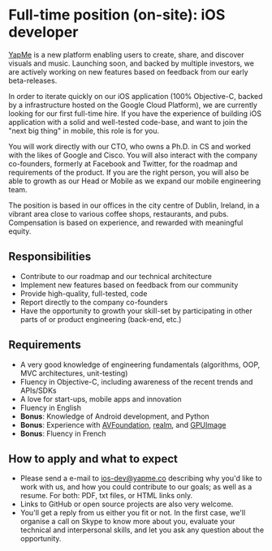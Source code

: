 # Full-time position (on-site): iOS developer

[YapMe](https://www.yapme.co) is a new platform enabling users to create, share, and discover visuals and music. Launching soon, and backed by multiple investors, we are actively working on new features based on feedback from our early beta-releases.

In order to iterate quickly on our iOS application (100% Objective-C, backed by a infrastructure hosted on the Google Cloud Platform), we are currently looking for our first full-time hire. If you have the experience of building iOS application with a solid and well-tested code-base, and want to join the "next big thing" in mobile, this role is for you.

You will work directly with our CTO, who owns a Ph.D. in CS and worked with the likes of Google and Cisco. You will also interact with the company co-founders, formerly at Facebook and Twitter, for the roadmap and requirements of the product. If you are the right person, you will also be able to growth as our Head or Mobile as we expand our mobile engineering team.

The position is based in our offices in the city centre of Dublin, Ireland, in a vibrant area close to various coffee shops, restaurants, and pubs. Compensation is based on experience, and rewarded with meaningful equity.

## Responsibilities

- Contribute to our roadmap and our technical architecture
- Implement new features based on feedback from our community
- Provide high-quality, full-tested, code
- Report directly to the company co-founders
- Have the opportunity to growth your skill-set by participating in other parts of or product engineering (back-end, etc.)

## Requirements

- A very good knowledge of engineering fundamentals (algorithms, OOP, MVC architectures, unit-testing)
- Fluency in Objective-C, including awareness of the recent trends and APIs/SDKs
- A love for start-ups, mobile apps and innovation
- Fluency in English
- **Bonus**: Knowledge of Android development, and Python
- **Bonus**: Experience with [AVFoundation](https://developer.apple.com/av-foundation/), [realm](http://realm.io), and [GPUImage](https://github.com/BradLarson/GPUImage)
- **Bonus**: Fluency in French

## How to apply and what to expect

- Please send a e-mail to <ios-dev@yapme.co> describing why you'd like to work with us, and how you could contribute to our goals; as well as a resume. For both: PDF, txt files, or HTML links only.
- Links to GitHub or open source projects are also very welcome.
- You'll get a reply from us either you fit or not. In the first case, we'll organise a call on Skype to know more about you, evaluate your technical and interpersonal skills, and let you ask any question about the opportunity.
